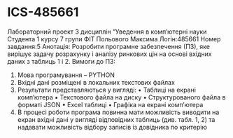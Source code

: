 # ICS-485661
Лабораторний проект
З дисциплін “Уведення в комп’ютерні науки
Студента 1 курсу 7 групи ФІТ
Польового Максима
Логін:485661
Номер завдання:5
Анотація:
Розробити програмне забезпечення (ПЗ), яке вирішує задачу розрахунку і аналізу ринкових цін на основі вхідних даних з таблиць 1 і 2. Вимоги до ПЗ: 
 1. Мова програмування – PYTHON
 2. Вхідні дані розміщені в локальних текстових файлах 
 3. Результати представляються у вигляді: 
• Таблиці на екрані комп’ютера 
• Текстового файла на диску
 • Структурованого файла в форматі JSON 
• Excel таблиці 
• Графіка на екрані комп’ютера 
4. В процесі роботи програма повинна мати можливість виводити на екран вхідні дані у вигляді відповідних таблиць (див. табл. 1, 2) та надавати можливість відбору записів із довідника по критерію
